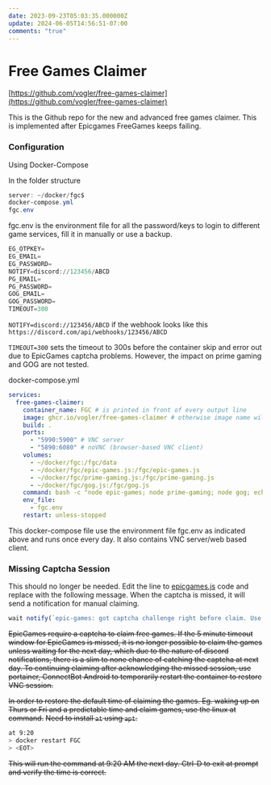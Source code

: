 ```yaml
---
date: 2023-09-23T05:03:35.000000Z
update: 2024-06-05T14:56:51-07:00
comments: "true"
---
```

# Free Games Claimer

[https://github.com/vogler/free-games-claimer](https://github.com/vogler/free-games-claimer)

This is the Github repo for the new and advanced free games claimer. This is implemented after Epicgames FreeGames keeps failing.

### **Configuration**

Using Docker-Compose

In the folder structure

```powershell
server: ~/docker/fgc$
docker-compose.yml
fgc.env
```

fgc.env is the environment file for all the password/keys to login to different game services, fill it in manually or use a backup.

```powershell
EG_OTPKEY=
EG_EMAIL=
EG_PASSWORD=
NOTIFY=discord://123456/ABCD
PG_EMAIL=
PG_PASSWORD=
GOG_EMAIL=
GOG_PASSWORD=
TIMEOUT=300
```

`NOTIFY=discord://123456/ABCD` if the webhook looks like this `https://discord.com/api/webhooks/123456/ABCD`

`TIMEOUT=300` sets the timeout to 300s before the container skip and error out due to EpicGames captcha problems. However, the impact on prime gaming and GOG are not tested.

docker-compose.yml

```yaml
services:
  free-games-claimer:
    container_name: FGC # is printed in front of every output line
    image: ghcr.io/vogler/free-games-claimer # otherwise image name will be free-games-claimer-free-games-claimer
    build: .
    ports:
      - "5990:5900" # VNC server
      - "5890:6080" # noVNC (browser-based VNC client)
    volumes:
      - ~/docker/fgc:/fgc/data
      - ~/docker/fgc/epic-games.js:/fgc/epic-games.js
      - ~/docker/fgc/prime-gaming.js:/fgc/prime-gaming.js
      - ~/docker/fgc/gog.js:/fgc/gog.js
    command: bash -c "node epic-games; node prime-gaming; node gog; echo sleeping; sleep 1d"
    env_file:
      - fgc.env
    restart: unless-stopped

```

This docker-compose file use the environment file fgc.env as indicated above and runs once every day. It also contains VNC server/web based client.

### **Missing Captcha Session**

This should no longer be needed. Edit the line to [epicgames.js](https://github.com/vogler/free-games-claimer/blob/5919d37efaabad98c303e087c4874cffb58b3cb9/epic-games.js#L231) code and replace with the following message. When the captcha is missed, it will send a notification for manual claiming.

```javascript
wait notify(`epic-games: got captcha challenge right before claim. Use VNC to solve it manually. Game link: \n ${url}`)
```

<s>EpicGames require a captcha to claim free games. If the 5 minute timeout window for EpicGames is missed, it is no longer possible to claim the games unless waiting for the next day, which due to the nature of discord notifications, there is a slim to none chance of catching the captcha at next day. To continuing claiming after acknowledging the missed session, use portainer, ConnectBot Android to temporarily restart the container to restore VNC session.</s>

<s>In order to restore the default time of claiming the games. Eg. waking up on Thurs or Fri and a predictable time and claim games, use the linux at command.</s>
~~Need to install `at` using `apt`.~~
```bash
at 9:20
> docker restart FGC
> <EOT>

```

<s>This will run the command at 9:20 AM the next day. Ctrl-D to exit at prompt and verify the time is correct.</s>
